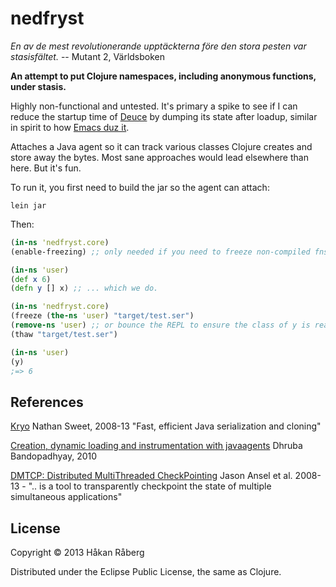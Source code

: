 # nedfryst

*En av de mest revolutionerande upptäckterna före den stora pesten var stasisfältet.* -- Mutant 2, Världsboken

**An attempt to put Clojure namespaces, including anonymous functions, under stasis.**

Highly non-functional and untested. It's primary a spike to see if I can reduce the startup time of [Deuce](https://github.com/hraberg/deuce) by dumping its state after loadup, similar in spirit to how [Emacs duz it](http://www.gnu.org/software/emacs/manual/html_node/elisp/Building-Emacs.html).

Attaches a Java agent so it can track various classes Clojure creates and store away the bytes.
Most sane approaches would lead elsewhere than here. But it's fun.

To run it, you first need to build the jar so the agent can attach:

    lein jar

Then:

```clj
(in-ns 'nedfryst.core)
(enable-freezing) ;; only needed if you need to freeze non-compiled fns.

(in-ns 'user)
(def x 6)
(defn y [] x) ;; ... which we do.

(in-ns 'nedfryst.core)
(freeze (the-ns 'user) "target/test.ser")
(remove-ns 'user) ;; or bounce the REPL to ensure the class of y is really gone.
(thaw "target/test.ser")

(in-ns 'user)
(y)
;=> 6
```

## References

[Kryo](https://code.google.com/p/kryo/) Nathan Sweet, 2008-13 "Fast, efficient Java serialization and cloning"

[Creation, dynamic loading and instrumentation with javaagents](http://dhruba.name/2010/02/07/creation-dynamic-loading-and-instrumentation-with-javaagents/) Dhruba Bandopadhyay, 2010

[DMTCP: Distributed MultiThreaded CheckPointing](http://dmtcp.sourceforge.net/) Jason Ansel et al. 2008-13 - ".. is a tool to transparently checkpoint the state of multiple simultaneous applications"

## License

Copyright © 2013 Håkan Råberg

Distributed under the Eclipse Public License, the same as Clojure.
